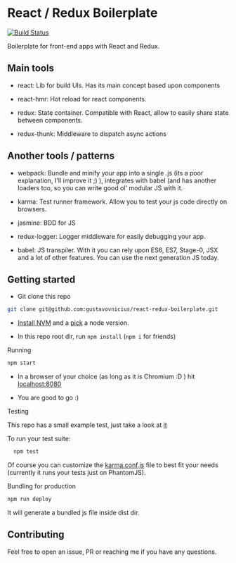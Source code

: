 React / Redux Boilerplate
======================================
[![Build Status](https://travis-ci.org/gustavovnicius/react-redux-boilerplate.svg?branch=master)](https://travis-ci.org/gustavovnicius/react-redux-boilerplate)

Boilerplate for front-end apps with React and Redux.

Main tools
-----------------------------------

- react: Lib for build UIs. Has its main concept based upon components

- react-hmr: Hot reload for react components.

- redux: State container. Compatible with React, allow to easily share state between components.

- redux-thunk: Middleware to dispatch async actions

Another tools / patterns
----------------------------------

- webpack: Bundle and minify your app into a single .js (its a poor explanation, I'll improve it ;) ), integrates with babel (and has another loaders too, so you can write good ol' modular JS with it.

- karma: Test runner framework. Allow you to test your js code directly on browsers.

- jasmine: BDD for JS

- redux-logger: Logger middleware for easily debugging your app.

- babel: JS transpiler. With it you can rely upon ES6, ES7, Stage-0, JSX and a lot of other features. You can use the next generation JS today.

Getting started
---------------------

- Git clone this repo

```sh
git clone git@github.com:gustavovnicius/react-redux-boilerplate.git
```

- [Install NVM](https://github.com/creationix/nvm#install-script) and a [pick](https://github.com/creationix/nvm#usage) a node version.

- In this repo root dir, run `npm install` (`npm i` for friends)

Running

```sh
npm start
```
- In a browser of your choice (as long as it is Chromium :D ) hit [localhost:8080](localhost:8080)

- You are good to go :)

Testing

This repo has a small example test, just take a look at [it](https://github.com/gustavovnicius/react-redux-boilerplate/blob/master/specs/components/single.spec.js)

To run your test suite:
```sh
  npm test
```

Of course you can customize the [karma.conf.js](https://github.com/gustavovnicius/react-redux-boilerplate/blob/master/karma.conf.js) file to best fit your needs (currently it runs your tests just on PhantomJS).

Bundling for production

```sh
npm run deploy
```

It will generate a bundled js file inside dist dir.

Contributing
------------------

Feel free to open an issue, PR or reaching me if you have any questions.
